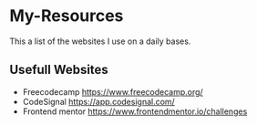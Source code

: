 # My-Resources
This a list of the websites I use on a daily bases.

## Usefull Websites 
* Freecodecamp https://www.freecodecamp.org/
* CodeSignal https://app.codesignal.com/
* Frontend mentor https://www.frontendmentor.io/challenges
